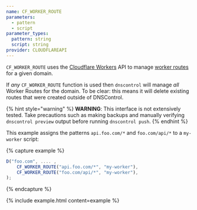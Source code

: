 ```yaml
---
name: CF_WORKER_ROUTE
parameters:
  - pattern
  - script
parameter_types:
  pattern: string
  script: string
provider: CLOUDFLAREAPI
---
```


`CF_WORKER_ROUTE` uses the [Cloudflare Workers](https://developers.cloudflare.com/workers/)
API to manage [worker routes](https://developers.cloudflare.com/workers/platform/routes)
for a given domain.

If _any_ `CF_WORKER_ROUTE` function is used then `dnscontrol` will manage _all_
Worker Routes for the domain. To be clear: this means it will delete existing routes that
were created outside of DNSControl.

{% hint style="warning" %}
**WARNING**: This interface is not extensively tested. Take precautions such as making
backups and manually verifying `dnscontrol preview` output before running
`dnscontrol push`.
{% endhint %}

This example assigns the patterns `api.foo.com/*` and `foo.com/api/*` to a `my-worker` script:

{% capture example %}
```javascript
D("foo.com", .... ,
    CF_WORKER_ROUTE("api.foo.com/*", "my-worker"),
    CF_WORKER_ROUTE("foo.com/api/*", "my-worker"),
);
```
{% endcapture %}

{% include example.html content=example %}

